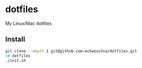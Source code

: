# dotfiles

My Linux/Mac dotfiles 

## Install
``` sh
git clone --depth 1 git@github.com:echaouchna/dotfiles.git
cd dotfiles
./init.sh
```
